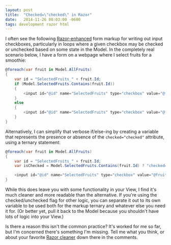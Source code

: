 ```yaml
---
layout: post
title:  "Checked=\"checked\" in Razor"
date:   2014-11-26 08:03:00 -0600
tags: development razor html
---
```


I often see the following [Razor-enhanced](http://www.asp.net/mvc/overview/views) form markup for writing out input checkboxes, particularly in loops where a given checkbox may be checked or unchecked based on some state in the Model. In the completely real scenario below, I have a form on a webpage where I select fruits for a smoothie:

```c#
@foreach(var fruit in Model.AllFruits)
{
    var id = "SelectedFruits_" + fruit.Id;
    if (Model.SelectedFruits.Contains(fruit.Id))
    {
        <input id="@id" name="SelectedFruits" type="checkbox" value="@fruit.Id" checked="checked" />
    }
    else
    {
        <input id="@id" name="SelectedFruits" type="checkbox" value="@fruit.Id" />
    }
}
```
<!--more-->

Alternatively, I can simplify that verbose if/else-ing by creating a variable that represents the presence or absence of the `checked="checked"` attribute, using a ternary statement:

```c#
@foreach(var fruit in Model.AllFruits)
{
    var id = "SelectedFruits_" + fruit.Id;
    var isChecked = Model.SelectedFruits.Contains(fruit.Id) ? "checked=\"checked\"" : "";

    <input id="@id" name="SelectedFruits" type="checkbox" value="@fruit.Id" @isChecked/>
}
```

While this does leave you with some functionality in your View, I find it's much cleaner and more readable than the alternative. If you're using the checked/unchecked flag for other logic, you can separate it out to its own variable to be used both for the markup ternary and whatever else you need it for. (Or better yet, pull it back to the Model because you shouldn't have lots of logic into your View.)

Is there a reason this isn't the common practice? It's worked for me so far, but I'm concerned there's something I'm missing. Tell me what you think, or about your favorite [Razor cleaner](http://i.imgur.com/ykc2UCx.jpg) down there in the comments.

